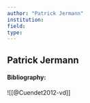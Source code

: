 ```yaml
---
author: "Patrick Jermann"
institution:
field:
type:
---
```


## Patrick Jermann
#### Bibliography:

![[@Cuendet2012-vd]]